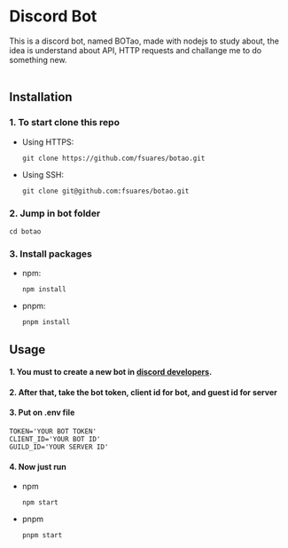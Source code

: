 # Discord Bot

This is a discord bot, named BOTao, made with nodejs to study about, the idea is understand about API, HTTP requests and challange me to do something new.
<br><br>

## Installation
### 1. To start clone this repo

 * Using HTTPS:
    ~~~
    git clone https://github.com/fsuares/botao.git
    ~~~

* Using SSH:
    ~~~
    git clone git@github.com:fsuares/botao.git
    ~~~


### 2.  Jump in bot folder
  
    cd botao
    
### 3. Install packages
   
* npm:
    ~~~
    npm install
    ~~~

* pnpm:
    ~~~
    pnpm install
    ~~~


## Usage

#### 1. You must to create a new bot in [discord developers](https://discord.com/developers/applications/).

#### 2. After that, take the bot token, client id for bot, and guest id for server

#### 3. Put on .env file
~~~
TOKEN='YOUR BOT TOKEN'
CLIENT_ID='YOUR BOT ID'
GUILD_ID='YOUR SERVER ID'
~~~

#### 4. Now just run

* npm
    ~~~
    npm start
    ~~~
* pnpm
    ~~~
    pnpm start
    ~~~
